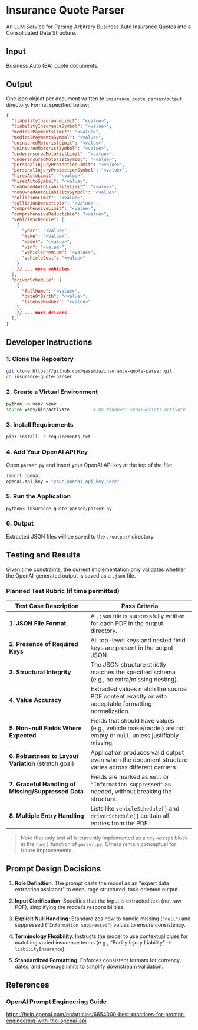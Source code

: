 # Insurance Quote Parser
An LLM Service for Parsing Arbitrary Business Auto Insurance Quotes into a Consolidated Data Structure.

## Input 
Business Auto (BA) quote documents.

## Output 
One json object per document written to `insurance_quote_parser/output` directory. Format specified below:
```json
{
  "liabilityInsuranceLimit": "<value>",
  "liabilityInsuranceSymbol": "<value>",
  "medicalPaymentsLimit": "<value>",
  "medicalPaymentsSymbol": "<value>",
  "uninsuredMotoristLimit": "<value>",
  "uninsuredMotoristSymbol": "<value>",
  "underinsuredMotoristLimit": "<value>",
  "underinsuredMotoristSymbol": "<value>",
  "personalInjuryProtectionLimit": "<value>",
  "personalInjuryProtectionSymbol": "<value>",
  "hiredAutoLimit": "<value>",
  "hiredAutoSymbol": "<value>",
  "nonOwnedAutoLiabilityLimit": "<value>",
  "nonOwnedAutoLiabilitySymbol": "<value>",
  "collisionLimit": "<value>",
  "collisionDeductible": "<value>",
  "comprehensiveLimit": "<value>",
  "comprehensiveDeductible": "<value>",
  "vehicleSchedule": [
    {
      "year": "<value>",
      "make": "<value>",
      "model": "<value>",
      "vin": "<value>",
      "vehiclePremium": "<value>",
      "vehicleCost": "<value>"
    }
    // ... more vehicles
  ],
  "driverSchedule": [
    {
      "fullName": "<value>",
      "dateOfBirth": "<value>",
      "licenseNumber": "<value>"
    },
    // ... more drivers
  ],
}
```

## Developer Instructions

### 1. Clone the Repository
```bash
git clone https://github.com/qasimza/insurance-quote-parser.git
cd insurance-quote-parser
```
### 2. Create a Virtual Environment
```bash
python -m venv venv
source venv/bin/activate         # On Windows: venv\Scripts\activate
```
### 3. Install Requirements
```bash
pip3 install -r requirements.txt
```
### 4. Add Your OpenAI API Key
Open `parser.py` and insert your OpenAI API key at the top of the file:
```bash
import openai
openai.api_key = "your_openai_api_key_here"
```
### 5. Run the Application
```bash
python3 insurance_quote_parser/parser.py
```
### 6. Output
Extracted JSON files will be saved to the `./output/` directory.

## Testing and Results

Given time constraints, the current implementation only validates whether the OpenAI-generated output is saved as a `.json` file.

### Planned Test Rubric (if time permitted)

| Test Case Description                                      | Pass Criteria                                                                 |
|-----------------------------------------------------------|-------------------------------------------------------------------------------|
| **1. JSON File Format**                                   | A `.json` file is successfully written for each PDF in the output directory. |
| **2. Presence of Required Keys**                          | All top-level keys and nested field keys are present in the output JSON.     |
| **3. Structural Integrity**                               | The JSON structure strictly matches the specified schema (e.g., no extra/missing nesting). |
| **4. Value Accuracy**                                     | Extracted values match the source PDF content exactly or with acceptable formatting normalization. |
| **5. Non-null Fields Where Expected**                     | Fields that should have values (e.g., vehicle make/model) are not empty or `null`, unless justifiably missing. |
| **6. Robustness to Layout Variation** (stretch goal)      | Application produces valid output even when the document structure varies across different carriers. |
| **7. Graceful Handling of Missing/Suppressed Data**       | Fields are marked as `null` or `"Information suppressed"` as needed, without breaking the structure. |
| **8. Multiple Entry Handling**                            | Lists like `vehicleSchedule[]` and `driverSchedule[]` contain all entries from the PDF. |

> Note that only test #1 is currently implemented as a `try-except` block in the `run()` function of `parser.py`. Others remain conceptual for future improvements.

## Prompt Design Decisions 
1. **Role Definition**: The prompt casts the model as an "expert data extraction assistant" to encourage structured, task-oriented output.

2. **Input Clarification**: Specifies that the input is extracted text (not raw PDF), simplifying the model’s responsibilities.

3. **Explicit Null Handling**: Standardizes how to handle missing (`"null"`) and suppressed (`"Information suppressed"`) values to ensure consistency.

4. **Terminology Flexibility**: Instructs the model to use contextual clues for matching varied insurance terms (e.g., “Bodily Injury Liability” → `liabilityInsurance`).

5. **Standardized Formatting**: Enforces consistent formats for currency, dates, and coverage limits to simplify downstream validation.

## References 

### OpenAI Prompt Engineering Guide 
https://help.openai.com/en/articles/6654000-best-practices-for-prompt-engineering-with-the-openai-api



